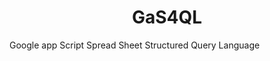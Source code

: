 <!--# GaS4QL -->

<p align="center">
    <h1 align="center">GaS4QL</h1>
</p>

Google app Script Spread Sheet Structured Query Language
